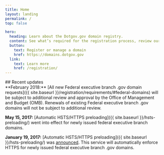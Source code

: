 ```yaml
---
title: Home
layout: landing
permalink: /
top: false

hero:
  heading: Learn about the Dotgov.gov domain registry.
  content: See what’s required for the registration process, review our policies, or download data about .gov domains.
  button:
    text: Register or manage a domain
    href: https://domains.dotgov.gov
  link:
    text: Learn more
    href: /registration/
---
```


<section class="usa-section">
  <div class="usa-grid usa-content">
<div class="usa-width-one-third">
## Recent updates
</div>

<div class="usa-width-two-thirds">
**February 2018:** [All new Federal executive branch .gov domain requests]({{ site.baseurl }}/registration/requirements/#federal-domains) will be subject to additional review and approval by the Office of Management and Budget (OMB). Renewals of existing Federal executive branch .gov domains will not be subject to additional review. 

**May 15, 2017:** [Automatic HSTS/HTTPS preloading]({{ site.baseurl }}/hsts-preloading/) went into effect for newly issued federal executive branch domains.

**January 19, 2017:** [Automatic HSTS/HTTPS preloading]({{ site.baseurl }}/hsts-preloading/) was [announced](https://www.cio.gov/2017/01/19/automatic-https-enforcement-new-executive-branch-gov-domains/). This service will automatically enforce HTTPS for newly issued federal executive branch .gov domains.
</div>
</div>
</section>
